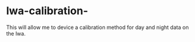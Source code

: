 # lwa-calibration-
This will allow me to device a calibration method for day and night data on the lwa.
